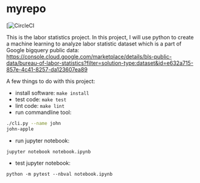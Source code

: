 # myrepo
[![CircleCI](https://circleci.com/gh/leveo/lbs)

This is the labor statistics project. In this project, I will use python to create a machine learning to analyze labor statistic dataset which is a part of Google bigquery public data: https://console.cloud.google.com/marketplace/details/bls-public-data/bureau-of-labor-statistics?filter=solution-type:dataset&id=e632a715-857e-4c41-8257-da123607ea89

A few things to do with this project:

* install software: ```make install```
* test code: ```make test```
* lint code: ```make lint```
* run commandline tool:  

```bash
./cli.py --name john 
john-apple
```

* run jupyter notebook:

```
jupyter notebook notebook.ipynb
```

* test jupyter notebook:

```
python -m pytest --nbval notebook.ipynb
```
